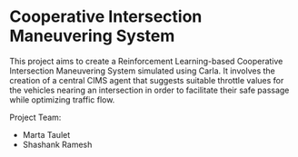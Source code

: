 # Cooperative Intersection Maneuvering System

This project aims to create a Reinforcement Learning-based Cooperative Intersection Maneuvering System simulated using Carla. It involves the creation of a central CIMS agent that suggests suitable throttle values for the vehicles nearing an intersection in order to facilitate their safe passage while optimizing traffic flow.

Project Team:
- Marta Taulet
- Shashank Ramesh
